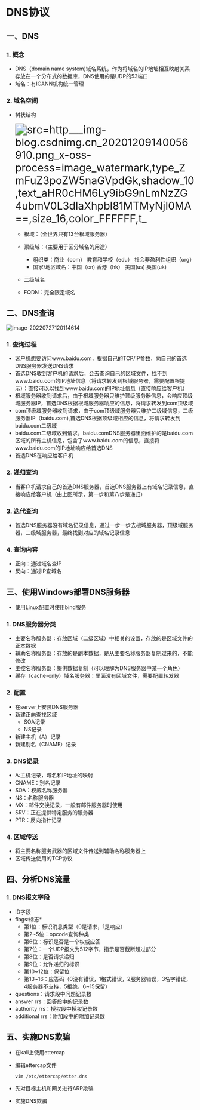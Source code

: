 # DNS协议

## 一、DNS

### 1. 概念

- DNS（domain name system)域名系统，作为将域名的IP地址相互映射关系存放在一个分布式的数据库，DNS使用的是UDP的53端口
- 域名：有ICANN机构统一管理

### 2. 域名空间

- 树状结构

  <img src="https://s2.loli.net/2022/07/27/gbsNo5tMJ6S28qD.webp" alt="src=http___img-blog.csdnimg.cn_20201209140056910.png_x-oss-process=image_watermark,type_ZmFuZ3poZW5naGVpdGk,shadow_10,text_aHR0cHM6Ly9ibG9nLmNzZG4ubmV0L3dlaXhpbl81MTMyNjI0MA==,size_16,color_FFFFFF,t_" style="zoom:200%;" />

  - 根域：（全世界只有13台根域服务器）

  - 顶级域：（主要用于区分域名的用途）

    - 组织类：商业（com）		教育和学校（edu）			社会非盈利性组织（org）
    - 国家/地区域名：中国（cn)  			香港（hk）  		   美国(us)    		英国(uk)

  - 二级域名

  - FQDN：完全限定域名 

    

## 二、DNS查询

![image-20220727120114614](https://s2.loli.net/2022/07/27/ZFU3boiLJqu9fX1.png)

### 1. 查询过程

- 客户机想要访问www.baidu.com，根据自己的TCP/IP参数，向自己的首选DNS服务器发送DNS请求
- 首选DNS收到客户机的请求后，会去查询自己的区域文件，找不到www.baidu.com的IP地址信息（将请求转发到根域服务器，需要配置根提示）；直接可以以找到www.baidu.com的IP地址信息（直接响应给客户机）
- 根域服务器收到请求后，由于根域服务器只维护顶级服务器信息，会响应顶级域服务器IP，首选DNS根据根域服务器响应的信息，将请求转发到com顶级域
- com顶级域服务器收到请求，由于com顶级域服务器只维护二级域信息，二级服务器IP（baidu.com),首选DNS根据顶级域相应的信息，将请求转发到baidu.com二级域
- baidu.com二级域收到请求，baidu.comDNS服务器里面维护的是baidu.com区域的所有主机信息，包含了www.baidu.com的信息，直接将www.baidu.com的IP地址响应给首选DNS
- 首选DNS在响应给客户机

### 2. 递归查询

- 当客户机请求自己的首选DNS服务器，首选DNS服务器上有域名记录信息，直接响应给客户机（由上图所示，第一步和第八步是递归）

### 3. 迭代查询

- 首选DNS服务器没有域名记录信息，通过一步一步去根域服务器，顶级域服务器，二级域服务器，最终找到对应的域名记录信息

### 4. 查询内容

- 正向：通过域名查IP
- 反向：通过IP查域名

## 三、使用Windows部署DNS服务器

-  使用Linux配置时使用bind服务

### 1. DNS服务器分类

- 主要名称服务器：存放区域（二级区域）中相关的设置，存放的是区域文件的正本数据
- 辅助名称服务器：存放的是副本数据，是从主要名称服务器复制过来的，不能修改
- 主控名称服务器：提供数据复制（可以理解为DNS服务器中某一个角色）
- 缓存（cache-only）域名服务器：里面没有区域文件，需要配置转发器

### 2. 配置

- 在server上安装DNS服务器
- 新建正向查找区域
  - SOA记录
  - NS记录
- 新建主机（A）记录
- 新建别名（CNAME）记录

### 3. DNS记录

- A:主机记录，域名和IP地址的映射
- CNAME：别名记录
- SOA：权威名称服务器
- NS：名称服务器
- MX：邮件交换记录，一般有邮件服务器时使用
- SRV：正在提供特定服务的服务器
- PTR：反向指针记录

### 4. 区域传送

- 将主要名称服务武器的区域文件传送到辅助名称服务器上
- 区域传送使用的TCP协议

## 四、分析DNS流量

### 1. DNS报文字段

- ID字段
- flags:标志*
  - 第1位：标识消息类型（0是请求，1是响应）
  - 第2~5位：opcode查询种类
  - 第6位：标识是否是一个权威应答
  - 第7位：一个UDP报文为512字节，指示是否截断超过部分
  - 第8位：是否请求递归
  - 第9位：允许递归的标识
  - 第10~12位：保留位
  - 第13~16：应答码（0没有错误，1格式错误，2服务器错误，3名字错误，4服务器不支持，5拒绝，6~15保留）
- questions：请求段中问题记录数
- answer rrs：回答段中的记录数
- authority rrs：授权段中授权记录数
- additional rrs：附加段中的附加记录数

## 五、实施DNS欺骗

- 在kali上使用ettercap

- 编辑ettercap文件

  ```
  vim /etc/ettercap/etter.dns
  ```

- 先对目标主机和网关进行ARP欺骗

- 实施DNS欺骗





